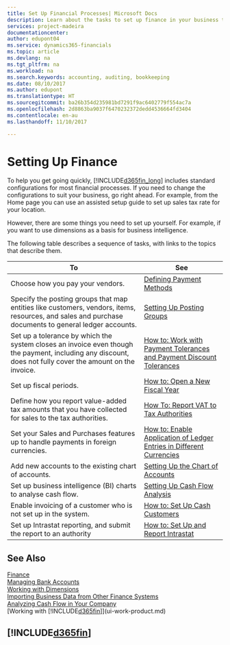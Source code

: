```yaml
---
title: Set Up Financial Processes| Microsoft Docs
description: Learn about the tasks to set up finance in your business to suit all your accounting, auditing, or bookkeeping needs.
services: project-madeira
documentationcenter: 
author: edupont04
ms.service: dynamics365-financials
ms.topic: article
ms.devlang: na
ms.tgt_pltfrm: na
ms.workload: na
ms.search.keywords: accounting, auditing, bookkeeping
ms.date: 08/10/2017
ms.author: edupont
ms.translationtype: HT
ms.sourcegitcommit: ba26b354d235981bd7291f9ac6402779f554ac7a
ms.openlocfilehash: 2d8863ba9037f6470232372dedd4536664fd3404
ms.contentlocale: en-au
ms.lasthandoff: 11/10/2017

---
```

# <a name="setting-up-finance"></a>Setting Up Finance
To help you get going quickly, [!INCLUDE[d365fin_long](includes/d365fin_long_md.md)] includes standard configurations for most financial processes. If you need to change the configurations to suit your business, go right ahead. For example, from the Home page you can use an assisted setup guide to set up sales tax rate for your location.  

However, there are some things you need to set up yourself. For example, if you want to use dimensions as a basis for business intelligence.  

The following table describes a sequence of tasks, with links to the topics that describe them.

| To | See |
| --- | --- |
| Choose how you pay your vendors. |[Defining Payment Methods](finance-payment-methods.md) |
| Specify the posting groups that map entities like customers, vendors, items, resources, and sales and purchase documents to general ledger accounts. |[Setting Up Posting Groups](finance-posting-groups.md)|
|Set up a tolerance by which the system closes an invoice even though the payment, including any discount, does not fully cover the amount on the invoice.|[How to: Work with Payment Tolerances and Payment Discount Tolerances](finance-payment-tolerance-and-payment-discount-tolerance.md)|
| Set up fiscal periods. |[How to: Open a New Fiscal Year](finance-how-open-new-fiscal-year.md) |
| Define how you report value-added tax amounts that you have collected for sales to the tax authorities. |[How To: Report VAT to Tax Authorities](finance-how-report-vat.md)|
| Set your Sales and Purchases features up to handle payments in foreign currencies.|[How to: Enable Application of Ledger Entries in Different Currencies](finance-how-enable-application-ledger-entries-different-currencies.md)
| Add new accounts to the existing chart of accounts. |[Setting Up the Chart of Accounts](finance-setup-chart-accounts.md) |
| Set up business intelligence (BI) charts to analyse cash flow. |[Setting Up Cash Flow Analysis](finance-setup-cash-flow-analyses.md) |
|Enable invoicing of a customer who is not set up in the system.|[How to: Set Up Cash Customers](finance-how-to-set-up-cash-customers.md)|
| Set up Intrastat reporting, and submit the report to an authority | [How to: Set Up and Report Intrastat](finance-how-setup-report-intrastat.md)|

## <a name="see-also"></a>See Also
[Finance](finance.md)  
[Managing Bank Accounts](bank-manage-bank-accounts.md)  
[Working with Dimensions](finance-dimensions.md)  
[Importing Business Data from Other Finance Systems](upload-data.md)  
[Analyzing Cash Flow in Your Company](finance-analyze-cash-flow.md)  
[Working with [!INCLUDE[d365fin](includes/d365fin_md.md)]](ui-work-product.md)  

## [!INCLUDE[d365fin](includes/free_trial_md.md)]

